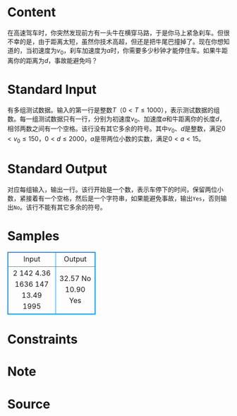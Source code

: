 
# Content

在高速驾车时，你突然发现前方有一头牛在横穿马路，于是你马上紧急刹车。但很不幸的是，由于距离太短，虽然你技术高超，但还是把牛尾巴撞掉了。现在你想知道的，当初速度为$v_0$，刹车加速度为$a$时，你需要多少秒钟才能停住车。如果牛距离你的距离为$d$，事故能避免吗？

# Standard Input

有多组测试数据。输入的第一行是整数$T$（$0<T\le 1000$），表示测试数据的组数。每一组测试数据只有一行，分别为初速度$v_0$、加速度$a$和牛距离你的长度$d$，相邻两数之间有一个空格。该行没有其它多余的符号。其中$v_0$、$d$是整数，满足$0<v_0\le 150$，$0<d\le 2000$，$a$是带两位小数的实数，满足$0<a<15$。

# Standard Output

对应每组输入，输出一行。该行开始是一个数，表示车停下的时间，保留两位小数，紧接着有一个空格，然后是一个字符串，如果能避免事故，输出`Yes`，否则输出`No`。该行不能有其它多余的符号。

# Samples

<style>
        table,table tr th, table tr td { border:1px solid #0094ff; }
        table { width: 200px; min-height: 25px; line-height: 25px; text-align: center; border-collapse: collapse;}   
    </style>
<table>
	<tr>
		<td>Input</td>
		<td>Output</td>
	</tr>
<tr><td>2
142 4.36 1636
147 13.49 1995</td><td>32.57 No
10.90 Yes</td></tr></table>


# Constraints



# Note



# Source


